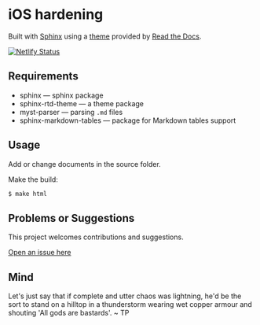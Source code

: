 # iOS hardening

Built with [Sphinx](https://www.sphinx-doc.org) using a [theme](https://github.com/readthedocs/sphinx_rtd_theme) provided
by [Read the Docs](https://readthedocs.org/).

[![Netlify Status](https://api.netlify.com/api/v1/badges/5b40bd59-c0a3-41d5-b801-e2e84569425b/deploy-status)](https://app.netlify.com/sites/verdant-paprenjak-efbe02/deploys)

## Requirements

* sphinx — sphinx package
* sphinx-rtd-theme — a theme package
* myst-parser — parsing `.md` files
* sphinx-markdown-tables — package for Markdown tables support

## Usage

Add or change documents in the source folder.

Make the build:
```bash
$ make html
```

## Problems or Suggestions

This project welcomes contributions and suggestions. 

[Open an issue here](https://github.com/tymyrddin/blue-ios/issues)

## Mind

Let's just say that if complete and utter chaos was lightning, he'd be the sort to stand on a hilltop in a thunderstorm wearing wet copper armour and shouting 'All gods are bastards'. ~ TP